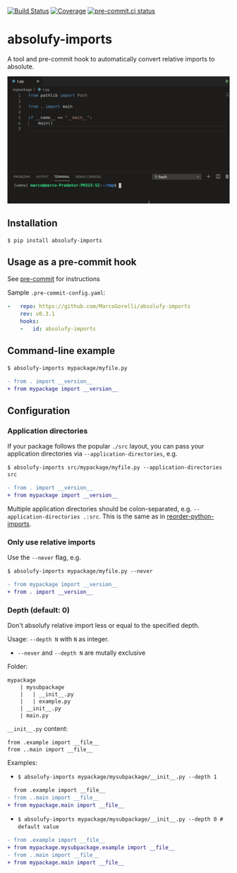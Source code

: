 [![Build Status](https://github.com/MarcoGorelli/absolufy-imports/workflows/tox/badge.svg)](https://github.com/MarcoGorelli/absolufy-imports/actions?workflow=tox)
[![Coverage](https://codecov.io/gh/MarcoGorelli/absolufy-imports/branch/main/graph/badge.svg)](https://codecov.io/gh/MarcoGorelli/absolufy-imports)
[![pre-commit.ci status](https://results.pre-commit.ci/badge/github/MarcoGorelli/absolufy-imports/main.svg)](https://results.pre-commit.ci/latest/github/MarcoGorelli/absolufy-imports/main)

absolufy-imports
================

A tool and pre-commit hook to automatically convert relative imports to absolute.

<p align="center">
    <a href="#readme">
        <img alt="demo" src="https://raw.githubusercontent.com/nbQA-dev/nbQA-demo/master/abs-imports.gif">
    </a>
</p>

## Installation

```console
$ pip install absolufy-imports
```

## Usage as a pre-commit hook

See [pre-commit](https://github.com/pre-commit/pre-commit) for instructions

Sample `.pre-commit-config.yaml`:

```yaml
-   repo: https://github.com/MarcoGorelli/absolufy-imports
    rev: v0.3.1
    hooks:
    -   id: absolufy-imports
```

## Command-line example

```console
$ absolufy-imports mypackage/myfile.py
```

```diff
- from . import __version__
+ from mypackage import __version__
```

## Configuration

### Application directories

If your package follows the popular `./src` layout, you can pass your application directories via `--application-directories`, e.g.

```console
$ absolufy-imports src/mypackage/myfile.py --application-directories src
```

```diff
- from . import __version__
+ from mypackage import __version__
```

Multiple application directories should be colon-separated, e.g. `--application-directories .:src`. This is the same as in [reorder-python-imports](https://github.com/asottile/reorder_python_imports).

### Only use relative imports

Use the `--never` flag, e.g.

```console
$ absolufy-imports mypackage/myfile.py --never
```

```diff
- from mypackage import __version__
+ from . import __version__
```

### Depth (default: 0)
Don't absolufy relative import less or equal to the specified depth.

Usage: `--depth N` with `N` as integer.

* `--never` and `--depth N` are mutally exclusive

Folder:
```
mypackage
    | mysubpackage
    |   | __init__.py
    |   | example.py
    | __init__.py
    | main.py
```

`__init__.py` content:
```
from .example import __file__
from ..main import __file__
```

Examples:
* `$ absolufy-imports mypackage/mysubpackage/__init__.py --depth 1`

```diff
  from .example import __file__
- from ..main import __file__
+ from mypackage.main import __file__
```

* `$ absolufy-imports mypackage/mysubpackage/__init__.py --depth 0 # default value`

```diff
- from .example import __file__
+ from mypackage.mysubpackage.example import __file__
- from ..main import __file__
+ from mypackage.main import __file__
```
